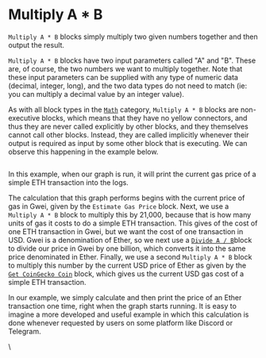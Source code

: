 # Multiply A \* B

`Multiply A * B` blocks simply multiply two given numbers together and then output the result.

`Multiply A * B` blocks have two input parameters called "A" and "B". These are, of course, the two numbers we want to multiply together. Note that these input parameters can be supplied with any type of numeric data (decimal, integer, long), and the two data types do not need to match (ie: you can multiply a decimal value by an integer value).

As with all block types in the [`Math`](./) category, `Multiply A * B` blocks are non-executive blocks, which means that they have no yellow connectors, and thus they are never called explicitly by other blocks, and they themselves cannot call other blocks. Instead, they are called implicitly whenever their output is required as input by some other block that is executing. We can observe this happening in the example below.

<figure><img src="https://i.imgur.com/uEE7sJF.png" alt=""><figcaption></figcaption></figure>

In this example, when our graph is run, it will print the current gas price of a simple ETH transaction into the logs.

The calculation that this graph performs begins with the current price of gas in Gwei, given by the `Estimate Gas Price` block. Next, we use a `Multiply A * B` block to multiply this by 21,000, because that is how many units of gas it costs to do a simple ETH transaction. This gives of the cost of one ETH transaction in Gwei, but we want the cost of one transaction in USD. Gwei is a denomination of Ether, so we next use a [`Divide A / B`](divide-a-b.md)block to divide our price in Gwei by one billion, which converts it into the same price denominated in Ether. Finally, we use a second `Multiply A * B` block to multiply this number by the current USD price of Ether as given by the [`Get CoinGecko Coin`](../../blocks-exchange/coingecko/get-coingecko-coin.md) block, which gives us the current USD gas cost of a simple ETH transaction.

In our example, we simply calculate and then print the price of an Ether transaction one time, right when the graph starts running. It is easy to imagine a more developed and useful example in which this calculation is done whenever requested by users on some platform like Discord or Telegram.

\

